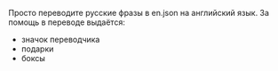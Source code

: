 Просто переводите русские фразы в en.json на английский язык. За помощь в переводе выдаётся:
- значок переводчика
- подарки
- боксы

